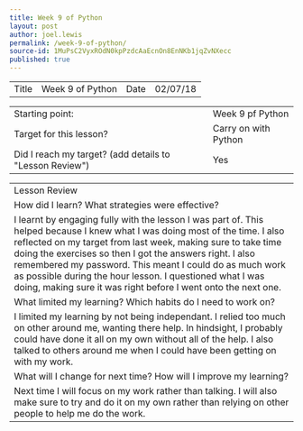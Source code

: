 ```yaml
---
title: Week 9 of Python
layout: post
author: joel.lewis
permalink: /week-9-of-python/
source-id: 1MuPsC2VyxROdN0kpPzdcAaEcnOn8EnNKb1jqZvNXecc
published: true
---
```

<table>
  <tr>
    <td>Title</td>
    <td>Week 9 of Python</td>
    <td>Date</td>
    <td>02/07/18</td>
  </tr>
</table>


<table>
  <tr>
    <td>Starting point:</td>
    <td>Week 9 pf Python</td>
  </tr>
  <tr>
    <td>Target for this lesson?</td>
    <td>Carry on with Python</td>
  </tr>
  <tr>
    <td>Did I reach my target? 
(add details to "Lesson Review")</td>
    <td> Yes </td>
  </tr>
</table>


<table>
  <tr>
    <td>Lesson Review</td>
  </tr>
  <tr>
    <td>How did I learn? What strategies were effective? </td>
  </tr>
  <tr>
    <td>I learnt by engaging fully with the lesson I was part of. This helped because I knew what I was doing most of the time. I also reflected on my target from last week, making sure to take time doing the exercises so then I got the answers right. I also remembered my password. This meant I could do as much work as possible during the hour lesson. I questioned what I was doing, making sure it was right before I went onto the next one.</td>
  </tr>
  <tr>
    <td>What limited my learning? Which habits do I need to work on? </td>
  </tr>
  <tr>
    <td>I limited my learning by not being independant. I relied too much on other around me, wanting there help. In hindsight, I probably could have done it all on my own without all of the help. I also talked to others around me when I could have been getting on with my work.</td>
  </tr>
  <tr>
    <td>What will I change for next time? How will I improve my learning?</td>
  </tr>
  <tr>
    <td>Next time I will focus on my work rather than talking. I will also make sure to try and do it on my own rather than relying on other people to help me do the work.</td>
  </tr>
</table>


